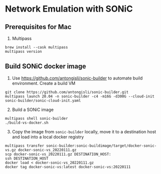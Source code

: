 # Network Emulation with SONiC

## Prerequisites for Mac

1. Multipass

```Shell
brew install --cask multipass
multipass version
````

## Build SONiC docker image

1. Use https://github.com/antongisli/sonic-builder to automate build environment. Create a build VM

```Shell
git clone https://github.com/antongisli/sonic-builder.git
multipass launch 20.04 -n sonic-builder -c4 -m16G -d300G --cloud-init sonic-builder/sonic-cloud-init.yaml
````

2. Build a SONiC image

```Shell
multipass shell sonic-builder
./build-vs-docker.sh
````

3. Copy the image from `sonic-builder` locally, move it to a destination host and load into a local docker registry

```Shell
multipass transfer sonic-builder:sonic-buildimage/target/docker-sonic-vs.gz docker-sonic-vs_20220111.gz
scp docker-sonic-vs_20220111.gz DESTINATION_HOST:
ssh DESTINATION_HOST
docker load < docker-sonic-vs_20220111.gz
docker tag docker-sonic-vs:latest docker-sonic-vs:20220111
````
